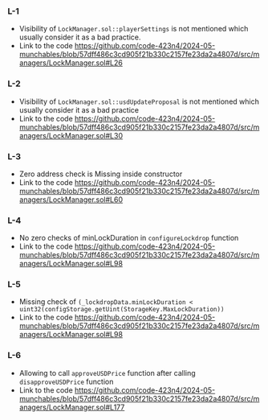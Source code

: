 ### L-1
- Visibility of `LockManager.sol::playerSettings` is not mentioned which usually consider it as a bad practice. 
- Link to the code
https://github.com/code-423n4/2024-05-munchables/blob/57dff486c3cd905f21b330c2157fe23da2a4807d/src/managers/LockManager.sol#L26
### L-2 
- Visibility of `LockManager.sol::usdUpdateProposal` is not mentioned which usually consider it as a bad practice
- Link to the code 
https://github.com/code-423n4/2024-05-munchables/blob/57dff486c3cd905f21b330c2157fe23da2a4807d/src/managers/LockManager.sol#L30
### L-3
- Zero address check is Missing inside constructor 
- Link to the code 
https://github.com/code-423n4/2024-05-munchables/blob/57dff486c3cd905f21b330c2157fe23da2a4807d/src/managers/LockManager.sol#L60
### L-4
- No zero checks of minLockDuration in `configureLockdrop` function 
- Link to the code 
https://github.com/code-423n4/2024-05-munchables/blob/57dff486c3cd905f21b330c2157fe23da2a4807d/src/managers/LockManager.sol#L98
### L-5
- Missing check of `(_lockdropData.minLockDuration < uint32(configStorage.getUint(StorageKey.MaxLockDuration))`
- Link to the code 
https://github.com/code-423n4/2024-05-munchables/blob/57dff486c3cd905f21b330c2157fe23da2a4807d/src/managers/LockManager.sol#L98
### L-6
- Allowing to call `approveUSDPrice` function after calling `disapproveUSDPrice` function 
- Link to the code 
https://github.com/code-423n4/2024-05-munchables/blob/57dff486c3cd905f21b330c2157fe23da2a4807d/src/managers/LockManager.sol#L177